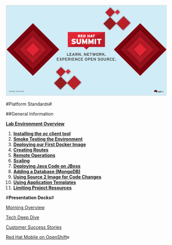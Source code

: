 ![Presentations](presentations/morning_overview.png)

#Platform Standards#

##General Information

**[Lab Environment Overview](00-environment.md.html)**

1. **[Installing the *oc* client tool](01-install.md.html)**
2. **[Smoke Testing the Environment](02-smoketest.md.html)**
3. **[Deploying our First Docker Image](03-docker.md.html)**
4. **[Creating Routes](04-routes.md.html)**
5. **[Remote Operations](05-remote-ops.md.html)**
6. **[Scaling](06-scaling.md.html)**
7. **[Deploying Java Code on JBoss](07-jboss.md.html)**
8. **[Adding a Database (MongoDB)](08-databases.md.html)**
9. **[Using Source 2 Image for Code Changes](09-codechanges.md.html)**
10. **[Using Application Templates](10-templates.md.html)**
11. **[Limiting Project Resources](11-quotas.md.html)**

#**Presentation Decks**#

[Morning Overview](presentations/morning_overview.pdf)

[Tech Deep Dive](presentations/tech_deep_dive.pdf)

[Customer Success Stories](presentations/customer_success.pdf)

[Red Hat Mobile on OpenShift](presentations/rh_mobile_openshift.pdf)e

